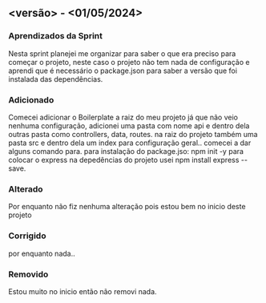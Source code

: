 ## <versão> - <01/05/2024>

### Aprendizados da Sprint

Nesta sprint planejei me organizar para saber o que era preciso para começar o projeto, neste caso o projeto não tem nada de configuração e aprendi que é necessário o package.json para saber a versão que foi instalada das dependências.

### Adicionado

Comecei adicionar o Boilerplate a raiz do meu projeto já que não veio nenhuma configuração, adicionei uma pasta com nome api e dentro dela outras pasta como controllers, data, routes. na raiz do projeto também uma pasta src e dentro dela um index para configuração geral.. comecei a dar alguns comando para.
para instalação do package.jso: npm init -y
para colocar o express na depedências do projeto usei npm install express --save.

### Alterado

Por enquanto não fiz nenhuma alteração pois estou bem no inicio deste projeto

### Corrigido

por enquanto nada..

### Removido

Estou muito no inicio então não removi nada.